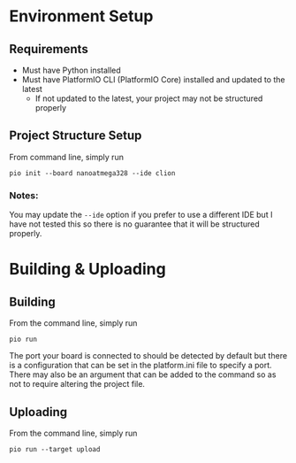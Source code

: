 # Environment Setup
## Requirements
* Must have Python installed
* Must have PlatformIO CLI (PlatformIO Core) installed and updated to the latest
  * If not updated to the latest, your project may not be structured properly

## Project Structure Setup
From command line, simply run

    pio init --board nanoatmega328 --ide clion

### Notes:
You may update the `--ide` option if you prefer to use a different IDE but I have not tested this so
there is no guarantee that it will be structured properly.
# Building & Uploading
## Building
From the command line, simply run

    pio run
    
The port your board is connected to should be detected by default but there is a configuration that 
can be set in the platform.ini file to specify a port. There may also be an argument that can be
added to the command so as not to require altering the project file.
## Uploading
From the command line, simply run

    pio run --target upload
